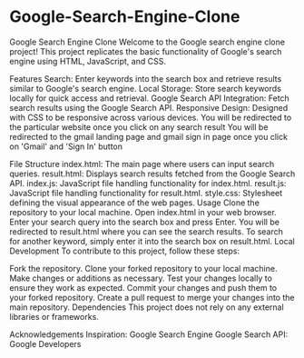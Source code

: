# Google-Search-Engine-Clone
Google Search Engine Clone
Welcome to the Google search engine clone project! This project replicates the basic functionality of Google's search engine using HTML, JavaScript, and CSS.

Features
Search: Enter keywords into the search box and retrieve results similar to Google's search engine.
Local Storage: Store search keywords locally for quick access and retrieval.
Google Search API Integration: Fetch search results using the Google Search API.
Responsive Design: Designed with CSS to be responsive across various devices.
You will be redirected to the particular website once you click on any search result
You will be redirected to the gmail landing page and gmail sign in page once you click on 'Gmail' and 'Sign In' button

File Structure
index.html: The main page where users can input search queries.
result.html: Displays search results fetched from the Google Search API.
index.js: JavaScript file handling functionality for index.html.
result.js: JavaScript file handling functionality for result.html.
style.css: Stylesheet defining the visual appearance of the web pages.
Usage
Clone the repository to your local machine.
Open index.html in your web browser.
Enter your search query into the search box and press Enter.
You will be redirected to result.html where you can see the search results.
To search for another keyword, simply enter it into the search box on result.html.
Local Development
To contribute to this project, follow these steps:

Fork the repository.
Clone your forked repository to your local machine.
Make changes or additions as necessary.
Test your changes locally to ensure they work as expected.
Commit your changes and push them to your forked repository.
Create a pull request to merge your changes into the main repository.
Dependencies
This project does not rely on any external libraries or frameworks.

Acknowledgements
Inspiration: Google Search Engine
Google Search API: Google Developers
